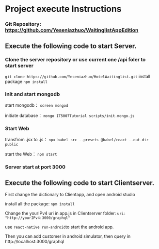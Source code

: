 # Project execute Instructions 

### Git Repository: https://github.com/Yeseniazhuo/WaitinglistAppEdition

## Execute the following code to start Server.

### Clone the server repository or use current one /api foler to start server
`git clone https://github.com/Yeseniazhuo/HotelWaitinglist.git`
install package
`npm install`

### init and start mongodb
start mongodb：
`screen mongod`

initiate database：
`mongo IT5007Tutorial scripts/init.mongo.js`

### Start Web
transfrom .jsx to .js：
`npx babel src --presets @babel/react --out-dir public`

start the Web：
`npm start`

### <strong>Server start at port 3000</strong>


## Execute the following code to start Clientserver.

First change the dictionary to Clientapp, and open android studio

install all the package:
`npm install`

Change the yourIPv4 uri in app.js in Clientserver folder: 
`uri: "http://yourIPv4:3000/graphql"` 

use `react-native run-android`to start the android app.

Then you can add customer in android simulator, then query in http://localhost:3000/graphql
